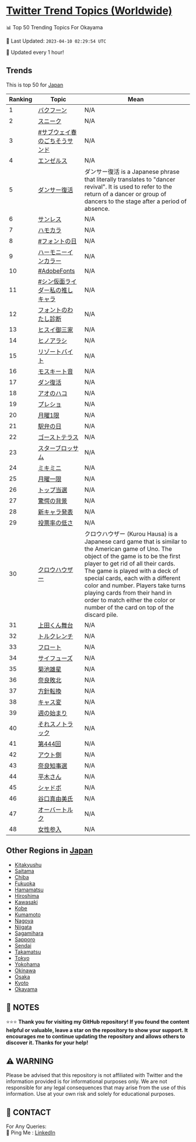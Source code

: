 [Twitter Trend Topics (Worldwide)](https://github.com/ErcinDedeoglu/Twitter-Trend-Topics)
==========


📊 Top 50 Trending Topics For Okayama

📆 Last Updated: `2023-04-10 02:29:54 UTC`

🔧 Updated every 1 hour!


## Trends

This is top 50 for [Japan](</Japan>)

| Ranking | Topic | Mean |
| ------- | ------------ | ------------ |
| 1 | [バクフーン](http://twitter.com/search?q=%e3%83%90%e3%82%af%e3%83%95%e3%83%bc%e3%83%b3) | N/A |
| 2 | [スニーク](http://twitter.com/search?q=%e3%82%b9%e3%83%8b%e3%83%bc%e3%82%af) | N/A |
| 3 | [#サブウェイ春のごちそうサンド](http://twitter.com/search?q=%23%e3%82%b5%e3%83%96%e3%82%a6%e3%82%a7%e3%82%a4%e6%98%a5%e3%81%ae%e3%81%94%e3%81%a1%e3%81%9d%e3%81%86%e3%82%b5%e3%83%b3%e3%83%89) | N/A |
| 4 | [エンゼルス](http://twitter.com/search?q=%e3%82%a8%e3%83%b3%e3%82%bc%e3%83%ab%e3%82%b9) | N/A |
| 5 | [ダンサー復活](http://twitter.com/search?q=%e3%83%80%e3%83%b3%e3%82%b5%e3%83%bc%e5%be%a9%e6%b4%bb) | ダンサー復活 is a Japanese phrase that literally translates to "dancer revival". It is used to refer to the return of a dancer or group of dancers to the stage after a period of absence. |
| 6 | [サンレス](http://twitter.com/search?q=%e3%82%b5%e3%83%b3%e3%83%ac%e3%82%b9) | N/A |
| 7 | [ハモカラ](http://twitter.com/search?q=%e3%83%8f%e3%83%a2%e3%82%ab%e3%83%a9) | N/A |
| 8 | [#フォントの日](http://twitter.com/search?q=%23%e3%83%95%e3%82%a9%e3%83%b3%e3%83%88%e3%81%ae%e6%97%a5) | N/A |
| 9 | [ハーモニーインカラー](http://twitter.com/search?q=%e3%83%8f%e3%83%bc%e3%83%a2%e3%83%8b%e3%83%bc%e3%82%a4%e3%83%b3%e3%82%ab%e3%83%a9%e3%83%bc) | N/A |
| 10 | [#AdobeFonts](http://twitter.com/search?q=%23AdobeFonts) | N/A |
| 11 | [#シン仮面ライダー私の推しキャラ](http://twitter.com/search?q=%23%e3%82%b7%e3%83%b3%e4%bb%ae%e9%9d%a2%e3%83%a9%e3%82%a4%e3%83%80%e3%83%bc%e7%a7%81%e3%81%ae%e6%8e%a8%e3%81%97%e3%82%ad%e3%83%a3%e3%83%a9) | N/A |
| 12 | [フォントのわたし診断](http://twitter.com/search?q=%e3%83%95%e3%82%a9%e3%83%b3%e3%83%88%e3%81%ae%e3%82%8f%e3%81%9f%e3%81%97%e8%a8%ba%e6%96%ad) | N/A |
| 13 | [ヒスイ御三家](http://twitter.com/search?q=%e3%83%92%e3%82%b9%e3%82%a4%e5%be%a1%e4%b8%89%e5%ae%b6) | N/A |
| 14 | [ヒノアラシ](http://twitter.com/search?q=%e3%83%92%e3%83%8e%e3%82%a2%e3%83%a9%e3%82%b7) | N/A |
| 15 | [リゾートバイト](http://twitter.com/search?q=%e3%83%aa%e3%82%be%e3%83%bc%e3%83%88%e3%83%90%e3%82%a4%e3%83%88) | N/A |
| 16 | [モスキート音](http://twitter.com/search?q=%e3%83%a2%e3%82%b9%e3%82%ad%e3%83%bc%e3%83%88%e9%9f%b3) | N/A |
| 17 | [ダン復活](http://twitter.com/search?q=%e3%83%80%e3%83%b3%e5%be%a9%e6%b4%bb) | N/A |
| 18 | [アオのハコ](http://twitter.com/search?q=%e3%82%a2%e3%82%aa%e3%81%ae%e3%83%8f%e3%82%b3) | N/A |
| 19 | [プレショ](http://twitter.com/search?q=%e3%83%97%e3%83%ac%e3%82%b7%e3%83%a7) | N/A |
| 20 | [月曜1限](http://twitter.com/search?q=%e6%9c%88%e6%9b%9c1%e9%99%90) | N/A |
| 21 | [駅弁の日](http://twitter.com/search?q=%e9%a7%85%e5%bc%81%e3%81%ae%e6%97%a5) | N/A |
| 22 | [ゴーストテラス](http://twitter.com/search?q=%e3%82%b4%e3%83%bc%e3%82%b9%e3%83%88%e3%83%86%e3%83%a9%e3%82%b9) | N/A |
| 23 | [スターブロッサム](http://twitter.com/search?q=%e3%82%b9%e3%82%bf%e3%83%bc%e3%83%96%e3%83%ad%e3%83%83%e3%82%b5%e3%83%a0) | N/A |
| 24 | [ミキミニ](http://twitter.com/search?q=%e3%83%9f%e3%82%ad%e3%83%9f%e3%83%8b) | N/A |
| 25 | [月曜一限](http://twitter.com/search?q=%e6%9c%88%e6%9b%9c%e4%b8%80%e9%99%90) | N/A |
| 26 | [トップ当選](http://twitter.com/search?q=%e3%83%88%e3%83%83%e3%83%97%e5%bd%93%e9%81%b8) | N/A |
| 27 | [驚愕の背景](http://twitter.com/search?q=%e9%a9%9a%e6%84%95%e3%81%ae%e8%83%8c%e6%99%af) | N/A |
| 28 | [新キャラ発表](http://twitter.com/search?q=%e6%96%b0%e3%82%ad%e3%83%a3%e3%83%a9%e7%99%ba%e8%a1%a8) | N/A |
| 29 | [投票率の低さ](http://twitter.com/search?q=%e6%8a%95%e7%a5%a8%e7%8e%87%e3%81%ae%e4%bd%8e%e3%81%95) | N/A |
| 30 | [クロウハウザー](http://twitter.com/search?q=%e3%82%af%e3%83%ad%e3%82%a6%e3%83%8f%e3%82%a6%e3%82%b6%e3%83%bc) | クロウハウザー (Kurou Hausa) is a Japanese card game that is similar to the American game of Uno. The object of the game is to be the first player to get rid of all their cards. The game is played with a deck of special cards, each with a different color and number. Players take turns playing cards from their hand in order to match either the color or number of the card on top of the discard pile. |
| 31 | [上田くん舞台](http://twitter.com/search?q=%e4%b8%8a%e7%94%b0%e3%81%8f%e3%82%93%e8%88%9e%e5%8f%b0) | N/A |
| 32 | [トルクレンチ](http://twitter.com/search?q=%e3%83%88%e3%83%ab%e3%82%af%e3%83%ac%e3%83%b3%e3%83%81) | N/A |
| 33 | [フロート](http://twitter.com/search?q=%e3%83%95%e3%83%ad%e3%83%bc%e3%83%88) | N/A |
| 34 | [サイフューズ](http://twitter.com/search?q=%e3%82%b5%e3%82%a4%e3%83%95%e3%83%a5%e3%83%bc%e3%82%ba) | N/A |
| 35 | [菊池雄星](http://twitter.com/search?q=%e8%8f%8a%e6%b1%a0%e9%9b%84%e6%98%9f) | N/A |
| 36 | [奈良敗北](http://twitter.com/search?q=%e5%a5%88%e8%89%af%e6%95%97%e5%8c%97) | N/A |
| 37 | [方針転換](http://twitter.com/search?q=%e6%96%b9%e9%87%9d%e8%bb%a2%e6%8f%9b) | N/A |
| 38 | [キャス変](http://twitter.com/search?q=%e3%82%ad%e3%83%a3%e3%82%b9%e5%a4%89) | N/A |
| 39 | [週の始まり](http://twitter.com/search?q=%e9%80%b1%e3%81%ae%e5%a7%8b%e3%81%be%e3%82%8a) | N/A |
| 40 | [それスノトラック](http://twitter.com/search?q=%e3%81%9d%e3%82%8c%e3%82%b9%e3%83%8e%e3%83%88%e3%83%a9%e3%83%83%e3%82%af) | N/A |
| 41 | [第444回](http://twitter.com/search?q=%e7%ac%ac444%e5%9b%9e) | N/A |
| 42 | [アウト側](http://twitter.com/search?q=%e3%82%a2%e3%82%a6%e3%83%88%e5%81%b4) | N/A |
| 43 | [奈良知事選](http://twitter.com/search?q=%e5%a5%88%e8%89%af%e7%9f%a5%e4%ba%8b%e9%81%b8) | N/A |
| 44 | [平木さん](http://twitter.com/search?q=%e5%b9%b3%e6%9c%a8%e3%81%95%e3%82%93) | N/A |
| 45 | [シャドボ](http://twitter.com/search?q=%e3%82%b7%e3%83%a3%e3%83%89%e3%83%9c) | N/A |
| 46 | [谷口真由美氏](http://twitter.com/search?q=%e8%b0%b7%e5%8f%a3%e7%9c%9f%e7%94%b1%e7%be%8e%e6%b0%8f) | N/A |
| 47 | [オーバートルク](http://twitter.com/search?q=%e3%82%aa%e3%83%bc%e3%83%90%e3%83%bc%e3%83%88%e3%83%ab%e3%82%af) | N/A |
| 48 | [女性参入](http://twitter.com/search?q=%e5%a5%b3%e6%80%a7%e5%8f%82%e5%85%a5) | N/A |



## Other Regions in [Japan](</Japan>)

* [Kitakyushu](</Japan/Kitakyushu.md>)
* [Saitama](</Japan/Saitama.md>)
* [Chiba](</Japan/Chiba.md>)
* [Fukuoka](</Japan/Fukuoka.md>)
* [Hamamatsu](</Japan/Hamamatsu.md>)
* [Hiroshima](</Japan/Hiroshima.md>)
* [Kawasaki](</Japan/Kawasaki.md>)
* [Kobe](</Japan/Kobe.md>)
* [Kumamoto](</Japan/Kumamoto.md>)
* [Nagoya](</Japan/Nagoya.md>)
* [Niigata](</Japan/Niigata.md>)
* [Sagamihara](</Japan/Sagamihara.md>)
* [Sapporo](</Japan/Sapporo.md>)
* [Sendai](</Japan/Sendai.md>)
* [Takamatsu](</Japan/Takamatsu.md>)
* [Tokyo](</Japan/Tokyo.md>)
* [Yokohama](</Japan/Yokohama.md>)
* [Okinawa](</Japan/Okinawa.md>)
* [Osaka](</Japan/Osaka.md>)
* [Kyoto](</Japan/Kyoto.md>)
* [Okayama](</Japan/Okayama.md>)



## 📝 NOTES

⭐⭐⭐ **Thank you for visiting my GitHub repository! If you found the content helpful or valuable, leave a star on the repository to show your support. It encourages me to continue updating the repository and allows others to discover it. Thanks for your help!**


## ⚠️ WARNING

Please be advised that this repository is not affiliated with Twitter and the information provided is for informational purposes only. We are not responsible for any legal consequences that may arise from the use of this information. Use at your own risk and solely for educational purposes.


## 📨 CONTACT

 For Any Queries:  
            🏓 Ping Me : [LinkedIn](https://www.linkedin.com/in/ercindedeoglu/)
